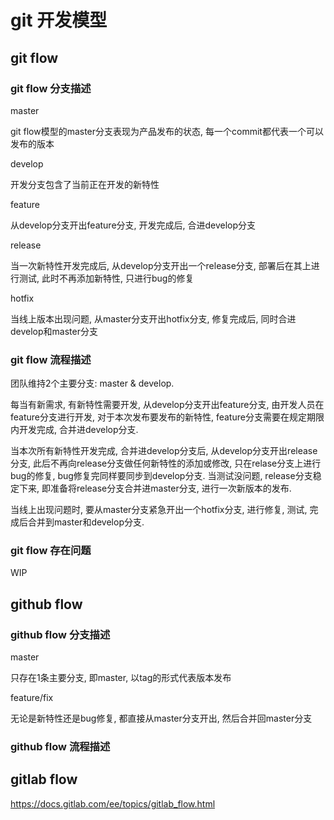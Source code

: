 # git 开发模型

## git flow

### git flow 分支描述

master

git flow模型的master分支表现为产品发布的状态, 每一个commit都代表一个可以发布的版本

develop

开发分支包含了当前正在开发的新特性

feature

从develop分支开出feature分支, 开发完成后, 合进develop分支

release

当一次新特性开发完成后, 从develop分支开出一个release分支, 部署后在其上进行测试, 此时不再添加新特性, 只进行bug的修复

hotfix

当线上版本出现问题, 从master分支开出hotfix分支, 修复完成后, 同时合进develop和master分支

### git flow 流程描述

团队维持2个主要分支: master & develop.

每当有新需求, 有新特性需要开发, 从develop分支开出feature分支, 由开发人员在feature分支进行开发, 对于本次发布要发布的新特性, feature分支需要在规定期限内开发完成, 合并进develop分支.

当本次所有新特性开发完成, 合并进develop分支后, 从develop分支开出release分支, 此后不再向release分支做任何新特性的添加或修改, 只在relase分支上进行bug的修复, bug修复完同样要同步到develop分支. 当测试没问题, release分支稳定下来, 即准备将release分支合并进master分支, 进行一次新版本的发布.

当线上出现问题时, 要从master分支紧急开出一个hotfix分支, 进行修复, 测试, 完成后合并到master和develop分支.

### git flow 存在问题

WIP

## github flow

### github flow 分支描述

master

只存在1条主要分支, 即master, 以tag的形式代表版本发布

feature/fix

无论是新特性还是bug修复, 都直接从master分支开出, 然后合并回master分支

### github flow 流程描述



## gitlab flow

<https://docs.gitlab.com/ee/topics/gitlab_flow.html>
